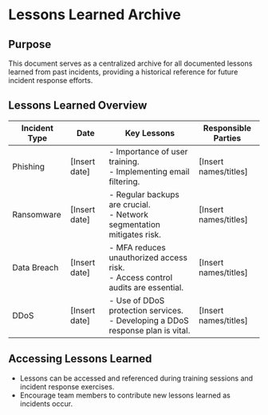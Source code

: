 # Lessons Learned Archive

## Purpose
This document serves as a centralized archive for all documented lessons learned from past incidents, providing a historical reference for future incident response efforts.

## Lessons Learned Overview
| Incident Type   | Date       | Key Lessons                                             | Responsible Parties     |
|------------------|------------|--------------------------------------------------------|-------------------------|
| Phishing         | [Insert date] | - Importance of user training.<br>- Implementing email filtering. | [Insert names/titles]   |
| Ransomware       | [Insert date] | - Regular backups are crucial.<br>- Network segmentation mitigates risk. | [Insert names/titles]   |
| Data Breach      | [Insert date] | - MFA reduces unauthorized access risk.<br>- Access control audits are essential. | [Insert names/titles]   |
| DDoS             | [Insert date] | - Use of DDoS protection services.<br>- Developing a DDoS response plan is vital. | [Insert names/titles]   |

## Accessing Lessons Learned
- Lessons can be accessed and referenced during training sessions and incident response exercises.
- Encourage team members to contribute new lessons learned as incidents occur.
